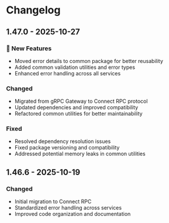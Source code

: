 # Changelog

## 1.47.0 - 2025-10-27

### 🚀 New Features
- Moved error details to common package for better reusability
- Added common validation utilities and error types
- Enhanced error handling across all services

### Changed
- Migrated from gRPC Gateway to Connect RPC protocol
- Updated dependencies and improved compatibility
- Refactored common utilities for better maintainability

### Fixed
- Resolved dependency resolution issues
- Fixed package versioning and compatibility
- Addressed potential memory leaks in common utilities

## 1.46.6 - 2025-10-19

### Changed
- Initial migration to Connect RPC
- Standardized error handling across services
- Improved code organization and documentation
